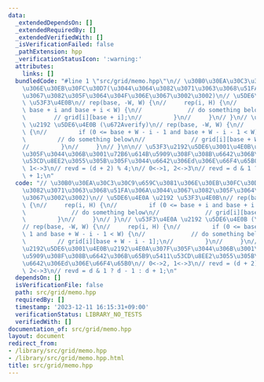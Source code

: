 ```yaml
---
data:
  _extendedDependsOn: []
  _extendedRequiredBy: []
  _extendedVerifiedWith: []
  _isVerificationFailed: false
  _pathExtension: hpp
  _verificationStatusIcon: ':warning:'
  attributes:
    links: []
  bundledCode: "#line 1 \"src/grid/memo.hpp\"\n// \u30B0\u30EA\u30C3\u30C9\u659C\u3081\
    \u306E\u30EB\u30FC\u30D7(\u3044\u3064\u3082\u3071\u3063\u3068\u51FA\u306A\u3044\
    \u3067\u3082\u305F\u3064\u304F\u306E\u3067\u3002\u3002)\n// \u5DE6\u4E0A \u2192\
    \ \u53F3\u4E0B\n// rep(base, -W, W) {\n//     rep(i, H) {\n//         if (0 <=\
    \ base + i and base + i < W) {\n//             // do something below\n//     \
    \        // grid[i][base + i];\n//         }\n//     }\n// }\n// \u53F3\u4E0A\
    \ \u2192 \u5DE6\u4E0B (\u672Averify)\n// rep(base, -W, W) {\n//     rep(i, H)\
    \ {\n//         if (0 <= base + W - i - 1 and base + W - i - 1 < W) {\n//    \
    \         // do something below\n//             // grid[i][base + W - i - 1];\n\
    //         }\n//     }\n// }\n\n// \u53F3\u2192\u5DE6\u3001\u4E0B\u2192\u4E0A\u307F\
    \u305F\u3044\u306B\u3001\u72B6\u614B\u5909\u308F\u308B\u6642\u306B\u65B9\u5411\
    \u53CD\u8EE2\u3055\u305B\u305F\u3044\u6642\u306Ed\u306E\u66F4\u65B0\n// 0<->2,\
    \ 1<->3\n// revd = (d + 2) % 4;\n// 0<->1, 2<->3\n// revd = d & 1 ? d - 1 : d\
    \ + 1;\n"
  code: "// \u30B0\u30EA\u30C3\u30C9\u659C\u3081\u306E\u30EB\u30FC\u30D7(\u3044\u3064\
    \u3082\u3071\u3063\u3068\u51FA\u306A\u3044\u3067\u3082\u305F\u3064\u304F\u306E\
    \u3067\u3002\u3002)\n// \u5DE6\u4E0A \u2192 \u53F3\u4E0B\n// rep(base, -W, W)\
    \ {\n//     rep(i, H) {\n//         if (0 <= base + i and base + i < W) {\n//\
    \             // do something below\n//             // grid[i][base + i];\n//\
    \         }\n//     }\n// }\n// \u53F3\u4E0A \u2192 \u5DE6\u4E0B (\u672Averify)\n\
    // rep(base, -W, W) {\n//     rep(i, H) {\n//         if (0 <= base + W - i -\
    \ 1 and base + W - i - 1 < W) {\n//             // do something below\n//    \
    \         // grid[i][base + W - i - 1];\n//         }\n//     }\n// }\n\n// \u53F3\
    \u2192\u5DE6\u3001\u4E0B\u2192\u4E0A\u307F\u305F\u3044\u306B\u3001\u72B6\u614B\
    \u5909\u308F\u308B\u6642\u306B\u65B9\u5411\u53CD\u8EE2\u3055\u305B\u305F\u3044\
    \u6642\u306Ed\u306E\u66F4\u65B0\n// 0<->2, 1<->3\n// revd = (d + 2) % 4;\n// 0<->1,\
    \ 2<->3\n// revd = d & 1 ? d - 1 : d + 1;\n"
  dependsOn: []
  isVerificationFile: false
  path: src/grid/memo.hpp
  requiredBy: []
  timestamp: '2023-12-11 16:15:31+09:00'
  verificationStatus: LIBRARY_NO_TESTS
  verifiedWith: []
documentation_of: src/grid/memo.hpp
layout: document
redirect_from:
- /library/src/grid/memo.hpp
- /library/src/grid/memo.hpp.html
title: src/grid/memo.hpp
---
```

